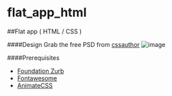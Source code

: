 flat_app_html
=============

##Flat app ( HTML / CSS )

####Design
Grab the free PSD from [cssauthor](http://www.cssauthor.com/flat-website-template-psd/)
![image](https://cloud.githubusercontent.com/assets/2805320/3281067/dcbbacd2-f490-11e3-9b2b-04a5783a0031.png)


####Prerequisites

- [Foundation Zurb](http://foundation.zurb.com/)
- [Fontawesome](http://fontawesome.io)
- [AnimateCSS](http://daneden.github.io/animate.css/)




